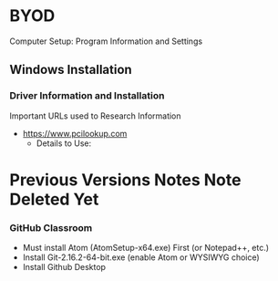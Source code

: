 # BYOD
Computer Setup: Program Information and Settings

## Windows Installation

### Driver Information and Installation
Important URLs used to Research Information
- https://www.pcilookup.com
  - Details to Use: 
  

# Previous Versions Notes Note Deleted Yet
### GitHub Classroom
- Must install Atom (AtomSetup-x64.exe) First (or Notepad++, etc.)
- Install Git-2.16.2-64-bit.exe (enable Atom or WYSIWYG choice)
- Install Github Desktop
